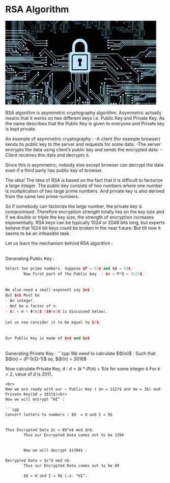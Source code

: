 # RSA Algorithm

<img src = "assets\new.jpg"><br>

RSA algorithm is asymmetric cryptography algorithm. Asymmetric actually means that it works on two different keys i.e. Public Key and Private Key. As the name describes that the Public Key is given to everyone and Private key is kept private.

An example of asymmetric cryptography : 
-A client (for example browser) sends its public key to the server and requests for some data.
-The server encrypts the data using client’s public key and sends the encrypted data. 
-Client receives this data and decrypts it. 

Since this is asymmetric, nobody else except browser can decrypt the data even if a third party has public key of browser.


The idea! The idea of RSA is based on the fact that it is difficult to factorize a large integer. The public key consists of two numbers where one number is multiplication of two large prime numbers. And private key is also derived from the same two prime numbers.


So if somebody can factorize the large number, the private key is compromised. Therefore encryption strength totally lies on the key size and if we double or triple the key size, the strength of encryption increases exponentially. RSA keys can be typically 1024 or 2048 bits long, but experts believe that 1024 bit keys could be broken in the near future. But till now it seems to be an infeasible task.


Let us learn the mechanism behind RSA algorithm : 

<br>
Generating Public Key : 

```cpp
Select two prime numbers. Suppose $P = 53$ and $Q = 59$.
		Now First part of the Public key  : $n = P*Q = 3127$.

		
We also need a small exponent say $e$ : 
But $e$ Must be 
- An integer.
- Not be a factor of n.
- $1 < e < Φ(n)$ [$Φ(n)$ is discussed below], 

Let us now consider it to be equal to $3$.

			
Our Public Key is made of $n$ and $e$
```
<br>
Generating Private Key : 
```cpp
We need to calculate $Φ(n)$ :
		Such that $Φ(n) = (P-1)(Q-1)$     
			  so,  $Φ(n) = 3016$

			
Now calculate Private Key, d : 
		$d = (k*Φ(n) + 1) / e$ for some integer $k$
		For $k = 2$, value of $d$ is $2011$.
```
<br>
Now we are ready with our – Public Key ( $n = 3127$ and $e = 3$) and Private Key($d = 2011$)<br>
Now we will encrypt “HI” : 

```cpp
Convert letters to numbers : $H  = 8 and I = 9$

			
Thus Encrypted Data $c = 89^e$ mod $n$. 
		Thus our Encrypted Data comes out to be 1394


		Now we will decrypt $1394$ : 
			
Decrypted Data = $c^d mod n$. 
		Thus our Encrypted Data comes out to be 89

		$8 = H and I = 9$ i.e. "HI".
```
